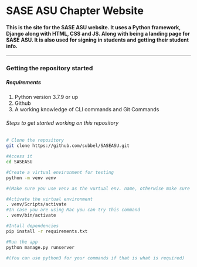 <h1> SASE ASU Chapter Website </h1>
<h4> This is the site for the SASE ASU website. It uses a Python framework, Django along with HTML, CSS and JS. Along with being a landing page for SASE ASU. It is also used for signing in students and getting their student info.</h4>
<hr>
<h3> Getting the repository started </h3>
<h5>Requirements</h5>
<ol>
  <li>Python version 3.7.9 or up</li>
  <li>Github</li>
  <li>A working knowledge of CLI commands and Git Commands</li>
</ol>
<h6>Steps to get started working on this repository</h6>


```bash
# Clone the repository
git clone https://github.com/subbel/SASEASU.git

#Access it
cd SASEASU

#Create a virtual environment for testing
python -m venv venv

#(Make sure you use venv as the vurtual env. name, otherwise make sure you're virtual environment is added to .gitignore)

#Activate the virtual environment
. venv/Scripts/activate
#In case you are using Mac you can try this command
. venv/bin/activate

#Intall dependencies
pip install -r requirements.txt

#Run the app
python manage.py runserver

#(You can use python3 for your commands if that is what is required)
```
